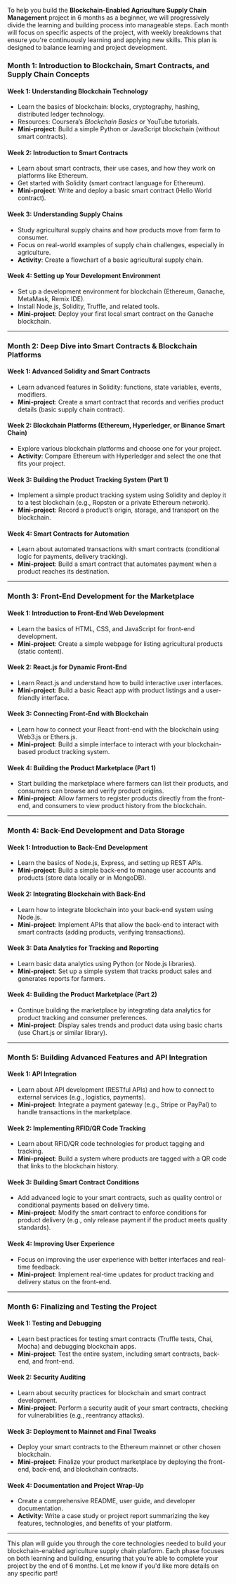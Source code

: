 To help you build the **Blockchain-Enabled Agriculture Supply Chain Management** project in 6 months as a beginner, we will progressively divide the learning and building process into manageable steps. Each month will focus on specific aspects of the project, with weekly breakdowns that ensure you're continuously learning and applying new skills. This plan is designed to balance learning and project development.

### Month 1: Introduction to Blockchain, Smart Contracts, and Supply Chain Concepts

#### Week 1: Understanding Blockchain Technology

- Learn the basics of blockchain: blocks, cryptography, hashing, distributed ledger technology.
- Resources: Coursera’s _Blockchain Basics_ or YouTube tutorials.
- **Mini-project**: Build a simple Python or JavaScript blockchain (without smart contracts).

#### Week 2: Introduction to Smart Contracts

- Learn about smart contracts, their use cases, and how they work on platforms like Ethereum.
- Get started with Solidity (smart contract language for Ethereum).
- **Mini-project**: Write and deploy a basic smart contract (Hello World contract).

#### Week 3: Understanding Supply Chains

- Study agricultural supply chains and how products move from farm to consumer.
- Focus on real-world examples of supply chain challenges, especially in agriculture.
- **Activity**: Create a flowchart of a basic agricultural supply chain.

#### Week 4: Setting up Your Development Environment

- Set up a development environment for blockchain (Ethereum, Ganache, MetaMask, Remix IDE).
- Install Node.js, Solidity, Truffle, and related tools.
- **Mini-project**: Deploy your first local smart contract on the Ganache blockchain.

---

### Month 2: Deep Dive into Smart Contracts & Blockchain Platforms

#### Week 1: Advanced Solidity and Smart Contracts

- Learn advanced features in Solidity: functions, state variables, events, modifiers.
- **Mini-project**: Create a smart contract that records and verifies product details (basic supply chain contract).

#### Week 2: Blockchain Platforms (Ethereum, Hyperledger, or Binance Smart Chain)

- Explore various blockchain platforms and choose one for your project.
- **Activity**: Compare Ethereum with Hyperledger and select the one that fits your project.

#### Week 3: Building the Product Tracking System (Part 1)

- Implement a simple product tracking system using Solidity and deploy it to a test blockchain (e.g., Ropsten or a private Ethereum network).
- **Mini-project**: Record a product’s origin, storage, and transport on the blockchain.

#### Week 4: Smart Contracts for Automation

- Learn about automated transactions with smart contracts (conditional logic for payments, delivery tracking).
- **Mini-project**: Build a smart contract that automates payment when a product reaches its destination.

---

### Month 3: Front-End Development for the Marketplace

#### Week 1: Introduction to Front-End Web Development

- Learn the basics of HTML, CSS, and JavaScript for front-end development.
- **Mini-project**: Create a simple webpage for listing agricultural products (static content).

#### Week 2: React.js for Dynamic Front-End

- Learn React.js and understand how to build interactive user interfaces.
- **Mini-project**: Build a basic React app with product listings and a user-friendly interface.

#### Week 3: Connecting Front-End with Blockchain

- Learn how to connect your React front-end with the blockchain using Web3.js or Ethers.js.
- **Mini-project**: Build a simple interface to interact with your blockchain-based product tracking system.

#### Week 4: Building the Product Marketplace (Part 1)

- Start building the marketplace where farmers can list their products, and consumers can browse and verify product origins.
- **Mini-project**: Allow farmers to register products directly from the front-end, and consumers to view product history from the blockchain.

---

### Month 4: Back-End Development and Data Storage

#### Week 1: Introduction to Back-End Development

- Learn the basics of Node.js, Express, and setting up REST APIs.
- **Mini-project**: Build a simple back-end to manage user accounts and products (store data locally or in MongoDB).

#### Week 2: Integrating Blockchain with Back-End

- Learn how to integrate blockchain into your back-end system using Node.js.
- **Mini-project**: Implement APIs that allow the back-end to interact with smart contracts (adding products, verifying transactions).

#### Week 3: Data Analytics for Tracking and Reporting

- Learn basic data analytics using Python (or Node.js libraries).
- **Mini-project**: Set up a simple system that tracks product sales and generates reports for farmers.

#### Week 4: Building the Product Marketplace (Part 2)

- Continue building the marketplace by integrating data analytics for product tracking and consumer preferences.
- **Mini-project**: Display sales trends and product data using basic charts (use Chart.js or similar library).

---

### Month 5: Building Advanced Features and API Integration

#### Week 1: API Integration

- Learn about API development (RESTful APIs) and how to connect to external services (e.g., logistics, payments).
- **Mini-project**: Integrate a payment gateway (e.g., Stripe or PayPal) to handle transactions in the marketplace.

#### Week 2: Implementing RFID/QR Code Tracking

- Learn about RFID/QR code technologies for product tagging and tracking.
- **Mini-project**: Build a system where products are tagged with a QR code that links to the blockchain history.

#### Week 3: Building Smart Contract Conditions

- Add advanced logic to your smart contracts, such as quality control or conditional payments based on delivery time.
- **Mini-project**: Modify the smart contract to enforce conditions for product delivery (e.g., only release payment if the product meets quality standards).

#### Week 4: Improving User Experience

- Focus on improving the user experience with better interfaces and real-time feedback.
- **Mini-project**: Implement real-time updates for product tracking and delivery status on the front-end.

---

### Month 6: Finalizing and Testing the Project

#### Week 1: Testing and Debugging

- Learn best practices for testing smart contracts (Truffle tests, Chai, Mocha) and debugging blockchain apps.
- **Mini-project**: Test the entire system, including smart contracts, back-end, and front-end.

#### Week 2: Security Auditing

- Learn about security practices for blockchain and smart contract development.
- **Mini-project**: Perform a security audit of your smart contracts, checking for vulnerabilities (e.g., reentrancy attacks).

#### Week 3: Deployment to Mainnet and Final Tweaks

- Deploy your smart contracts to the Ethereum mainnet or other chosen blockchain.
- **Mini-project**: Finalize your product marketplace by deploying the front-end, back-end, and blockchain contracts.

#### Week 4: Documentation and Project Wrap-Up

- Create a comprehensive README, user guide, and developer documentation.
- **Activity**: Write a case study or project report summarizing the key features, technologies, and benefits of your platform.

---

This plan will guide you through the core technologies needed to build your blockchain-enabled agriculture supply chain platform. Each phase focuses on both learning and building, ensuring that you’re able to complete your project by the end of 6 months. Let me know if you'd like more details on any specific part!
